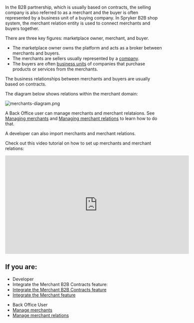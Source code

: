 In the B2B partnership, which is usually based on contracts, the selling company is also referred to as a merchant and the buyer is often represented by a business unit of a buying company. In Spryker B2B shop system, the merchant relation entity is used to connect merchants and buyers together. 

There are three key figures: marketplace owner, merchant, and buyer.

* The marketplace owner owns the platform and acts as a broker between merchants and buyers.
* The merchants are sellers usually represented by a [company](https://documentation.spryker.com/docs/company-account-overview#company).
* The buyers are often [business units](https://documentation.spryker.com/docs/business-unit-overview) of companies that purchase products or services from the merchants.

The business relationships between merchants and buyers are usually based on contracts.

The diagram below shows relations within the merchant domain:

![merchants-diagram.png](https://confluence-connect.gliffy.net/embed/image/9c3eb6cd-8492-4550-a280-e218bd3b974a.png?utm_medium=live&utm_source=custom)

A Back Office user can manage merchants and merchant relataions. See [Managing merchants](https://documentation.spryker.com/docs/en/managing-merchants) and [Managing merchant relations](https://documentation.spryker.com/docs/en/managing-merchant-relations) to learn how to do that. 

A developer can also import merchants and merchant relations.

Check out this video tutorial on how to set up merchants and merchant relations:
<iframe src="https://fast.wistia.net/embed/iframe/aowgi1c6k1" title="How to Setup Merchant B2B Contractships in Spryker B2B Video" allowtransparency="true" frameborder="0" scrolling="no" class="wistia_embed" name="wistia_embed" allowfullscreen="0" mozallowfullscreen="0" webkitallowfullscreen="0" oallowfullscreen="0" msallowfullscreen="0" width="589" height="315"></iframe>

## If you are:

<div class="mr-container">
    <div class="mr-list-container">
        <!-- col1 -->
        <div class="mr-col">
            <ul class="mr-list mr-list-green">
                <li class="mr-title">Developer</li>
                <li>Integrate the Merchant B2B Contracts feature:</li>
                <li><a href="https://documentation.spryker.com/docs/merchant-b2b-contracts-feature-integration" class="mr-link">Integrate the Merchant B2B Contracts feature</a></li>
                <li><a href="https://documentation.spryker.com/docs/merchant-feature-integration" class="mr-link">Integrate the Merchant feature</a></li>  
            </ul>
        </div>
         <!-- col2 -->
        <div class="mr-col">
            <ul class="mr-list mr-list-blue">
                <li class="mr-title"> Back Office User</li>
                <li><a href="https://documentation.spryker.com/docs/managing-merchants" class="mr-link">Manage merchants</a></li>
                <li><a href="https://documentation.spryker.com/docs/managing-merchant-relations" class="mr-link">Manage merchant relations</a></li>
            </ul>
        </div>
        </div>
</div>








